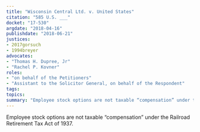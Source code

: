 ```yaml
---
title: "Wisconsin Central Ltd. v. United States"
citation: "585 U.S. ___"
docket: "17-530"
argdate: "2018-04-16"
publishdate: "2018-06-21"
justices:
- 2017gorsuch
- 1994breyer
advocates:
- "Thomas H. Dupree, Jr"
- "Rachel P. Kovner"
roles:
- "on behalf of the Petitioners"
- "Assistant to the Solicitor General, on behalf of the Respondent"
tags:
topics:
summary: "Employee stock options are not taxable “compensation” under the Railroad Retirement Tax Act of 1937."
---
```

Employee stock options are not taxable “compensation” under the Railroad Retirement Tax Act of 1937.


